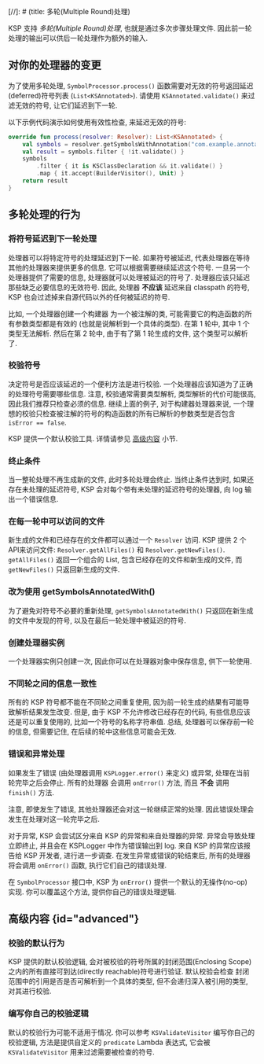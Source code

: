 [//]: # (title: 多轮(Multiple Round)处理)

KSP 支持 _多轮(Multiple Round)处理_, 也就是通过多次步骤处理文件.
因此前一轮处理的输出可以供后一轮处理作为额外的输入.

## 对你的处理器的变更

为了使用多轮处理, `SymbolProcessor.process()` 函数需要对无效的符号返回延迟(deferred)符号列表 (`List<KSAnnotated>`).
请使用 `KSAnnotated.validate()` 来过滤无效的符号, 让它们延迟到下一轮.

以下示例代码演示如何使用有效性检查, 来延迟无效的符号:

```kotlin
override fun process(resolver: Resolver): List<KSAnnotated> {
    val symbols = resolver.getSymbolsWithAnnotation("com.example.annotation.Builder")
    val result = symbols.filter { !it.validate() }
    symbols
        .filter { it is KSClassDeclaration && it.validate() }
        .map { it.accept(BuilderVisitor(), Unit) }
    return result
}
```

## 多轮处理的行为

### 将符号延迟到下一轮处理

处理器可以将特定符号的处理延迟到下一轮. 如果符号被延迟, 代表处理器在等待其他的处理器来提供更多的信息.
它可以根据需要继续延迟这个符号.
一旦另一个处理器提供了需要的信息, 处理器就可以处理被延迟的符号了.
处理器应该只延迟那些缺乏必要信息的无效符号.
因此, 处理器 **不应该** 延迟来自 classpath 的符号, KSP 也会过滤掉来自源代码以外的任何被延迟的符号.

比如, 一个处理器创建一个构建器 为一个被注解的类, 可能需要它的构造函数的所有参数类型都是有效的 (也就是说解析到一个具体的类型).
在第 1 轮中, 其中 1 个类型无法解析.
然后在第 2 轮中, 由于有了第 1 轮生成的文件, 这个类型可以解析了.

### 校验符号

决定符号是否应该延迟的一个便利方法是进行校验. 一个处理器应该知道为了正确的处理符号需要哪些信息.
注意, 校验通常需要类型解析, 类型解析的代价可能很高, 因此我们推荐只检查必须的信息.
继续上面的例子, 对于构建器处理器来说, 一个理想的校验只检查被注解的符号的构造函数的所有已解析的参数类型是否包含 `isError == false`.

KSP 提供一个默认校验工具. 详情请参见 [高级内容](#advanced) 小节.

### 终止条件

当一整轮处理不再生成新的文件, 此时多轮处理会终止.
当终止条件达到时, 如果还存在未处理的延迟符号, KSP 会对每个带有未处理的延迟符号的处理器, 向 log 输出一个错误信息.

### 在每一轮中可以访问的文件

新生成的文件和已经存在的文件都可以通过一个 `Resolver` 访问.
KSP 提供 2 个 API来访问文件: `Resolver.getAllFiles()` 和 `Resolver.getNewFiles()`.
`getAllFiles()` 返回一个组合的 List, 包含已经存在的文件和新生成的文件,
而 `getNewFiles()` 只返回新生成的文件.

### 改为使用 getSymbolsAnnotatedWith()

为了避免对符号不必要的重新处理, `getSymbolsAnnotatedWith()` 只返回在新生成的文件中发现的符号,
以及在最后一轮处理中被延迟的符号.

### 创建处理器实例

一个处理器实例只创建一次, 因此你可以在处理器对象中保存信息, 供下一轮使用.

### 不同轮之间的信息一致性

所有的 KSP 符号都不能在不同轮之间重复使用, 因为前一轮生成的结果有可能导致解析结果发生改变.
但是, 由于 KSP 不允许修改已经存在的代码, 有些信息应该还是可以重复使用的, 比如一个符号的名称字符串值.
总结, 处理器可以保存前一轮的信息, 但需要记住, 在后续的轮中这些信息可能会无效.

### 错误和异常处理

如果发生了错误 (由处理器调用 `KSPLogger.error()` 来定义) 或异常, 处理在当前轮完毕之后会停止.
所有的处理器 会调用 `onError()` 方法, 而且 **不会** 调用 `finish()` 方法.

注意, 即使发生了错误, 其他处理器还会对这一轮继续正常的处理.
因此错误处理会发生在处理对这一轮完毕之后.

对于异常, KSP 会尝试区分来自 KSP 的异常和来自处理器的异常.
异常会导致处理立即终止, 并且会在 KSPLogger 中作为错误输出到 log.
来自 KSP 的异常应该报告给 KSP 开发者, 进行进一步调查.
在发生异常或错误的轮结束后, 所有的处理器将会调用 `onError()` 函数, 执行它们自己的错误处理.

在 `SymbolProcessor` 接口中, KSP 为 `onError()` 提供一个默认的无操作(no-op) 实现.
你可以覆盖这个方法, 提供你自己的错误处理逻辑.

## 高级内容 {id="advanced"}

### 校验的默认行为

KSP 提供的默认校验逻辑, 会对被校验的符号所属的封闭范围(Enclosing Scope)之内的所有直接可到达(directly reachable)符号进行验证.
默认校验会检查 封闭范围中的引用是否是否可解析到一个具体的类型, 但不会递归深入被引用的类型, 对其进行校验.

### 编写你自己的校验逻辑

默认的校验行为可能不适用于情况. 你可以参考 `KSValidateVisitor` 编写你自己的校验逻辑,
方法是提供自定义的 `predicate` Lambda 表达式, 它会被 `KSValidateVisitor` 用来过滤需要被检查的符号.
